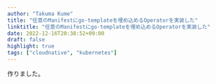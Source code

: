 ```yaml
---
author: "Takuma Kume"
title: "任意のManifestにgo-templateを埋め込めるOperatorを実装した"
linktitle: "任意のManifestにgo-templateを埋め込めるOperatorを実装した"
date: 2022-12-16T20:38:52+09:00
draft: false
highlight: true
tags: ["cloudnative", "kubernetes"]
---
```


作りました。
